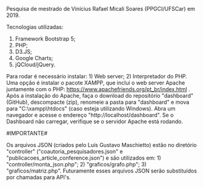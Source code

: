 Pesquisa de mestrado de Vinícius Rafael Micali Soares (PPGCI/UFSCar) em 2019.

Tecnologias utilizadas:

1) Framework Bootstrap 5;
2) PHP;
3) D3.JS;
4) Google Charts;
5) jQCloud/jQuery.

Para rodar é necessário instalar: 1) Web server; 2) Interpretador do PHP. Uma opção é instalar o pacote XAMPP, que inclui o web server Apache juntamente com o PHP: https://www.apachefriends.org/pt_br/index.html . Após a instalação do Apache, faça o download do repositório "dashboard" (GitHub), descompacte (zip), renomeie a pasta para "dashboard" e mova para "C:\xampp\htdocs\" (caso esteja utilizando Windows). Abra um navegador e acesse o endereço "http://localhost/dashboard". Se o Dashboard não carregar, verifique se o servidor Apache está rodando.

#IMPORTANTE#

Os arquivos JSON (criados pelo Luís Gustavo Maschietto) estão no diretório "controller" ("coautoria_pesquisadores.json" e "publicacoes_article_conference.json") e são utilizados em: 1) "controller/monta_json.php"; 2) "graficos/grafo.php"; 3) "graficos/matriz.php". Futuramente esses arquivos JSON serão substituídos por chamadas para API's.
